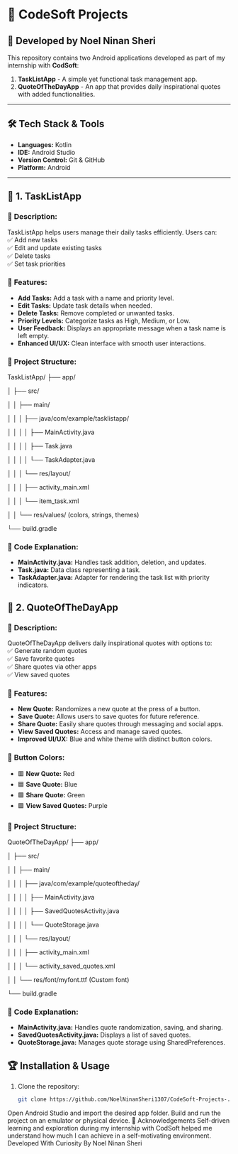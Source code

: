 # 🚀 CodeSoft Projects  
## 📝 Developed by Noel Ninan Sheri  

This repository contains two Android applications developed as part of my internship with **CodSoft**:  

1. **TaskListApp** - A simple yet functional task management app.  
2. **QuoteOfTheDayApp** - An app that provides daily inspirational quotes with added functionalities.  

---  

## 🛠️ Tech Stack & Tools  
- **Languages:** Kotlin  
- **IDE:** Android Studio  
- **Version Control:** Git & GitHub  
- **Platform:** Android  

---  

## 📱 **1. TaskListApp**  

### 📝 **Description:**  
TaskListApp helps users manage their daily tasks efficiently. Users can:  
✅ Add new tasks  
✅ Edit and update existing tasks  
✅ Delete tasks  
✅ Set task priorities  

### 🌟 **Features:**  
- **Add Tasks:** Add a task with a name and priority level.  
- **Edit Tasks:** Update task details when needed.  
- **Delete Tasks:** Remove completed or unwanted tasks.  
- **Priority Levels:** Categorize tasks as High, Medium, or Low.  
- **User Feedback:** Displays an appropriate message when a task name is left empty.  
- **Enhanced UI/UX:** Clean interface with smooth user interactions.  

### 📂 **Project Structure:**  
TaskListApp/
├── app/

│ ├── src/

│ │ ├── main/

│ │ │ ├── java/com/example/tasklistapp/

│ │ │ │ ├── MainActivity.java

│ │ │ │ ├── Task.java

│ │ │ │ └── TaskAdapter.java

│ │ │ └── res/layout/

│ │ │ ├── activity_main.xml

│ │ │ └── item_task.xml

│ │ └── res/values/ (colors, strings, themes)

└── build.gradle


### 🧩 **Code Explanation:**  
- **MainActivity.java:** Handles task addition, deletion, and updates.  
- **Task.java:** Data class representing a task.  
- **TaskAdapter.java:** Adapter for rendering the task list with priority indicators.  


## 📖 **2. QuoteOfTheDayApp**  

### 📝 **Description:**  
QuoteOfTheDayApp delivers daily inspirational quotes with options to:  
✅ Generate random quotes  
✅ Save favorite quotes  
✅ Share quotes via other apps  
✅ View saved quotes  

### 🌟 **Features:**  
- **New Quote:** Randomizes a new quote at the press of a button.  
- **Save Quote:** Allows users to save quotes for future reference.  
- **Share Quote:** Easily share quotes through messaging and social apps.  
- **View Saved Quotes:** Access and manage saved quotes.  
- **Improved UI/UX:** Blue and white theme with distinct button colors.  

### 🎨 **Button Colors:**  
- 🟥 **New Quote:** Red  
- 🟦 **Save Quote:** Blue  
- 🟩 **Share Quote:** Green  
- 🟪 **View Saved Quotes:** Purple  

### 📂 **Project Structure:**  
QuoteOfTheDayApp/
├── app/

│ ├── src/

│ │ ├── main/

│ │ │ ├── java/com/example/quoteoftheday/

│ │ │ │ ├── MainActivity.java

│ │ │ │ ├── SavedQuotesActivity.java

│ │ │ │ └── QuoteStorage.java

│ │ │ └── res/layout/

│ │ │ ├── activity_main.xml

│ │ │ └── activity_saved_quotes.xml

│ │ └── res/font/myfont.ttf (Custom font)

└── build.gradle

### 🧩 **Code Explanation:**  
- **MainActivity.java:** Handles quote randomization, saving, and sharing.  
- **SavedQuotesActivity.java:** Displays a list of saved quotes.  
- **QuoteStorage.java:** Manages quote storage using SharedPreferences.  


## 🏆 **Installation & Usage**  
1. Clone the repository:  
   ```bash
   git clone https://github.com/NoelNinanSheri1307/CodeSoft-Projects-.git
Open Android Studio and import the desired app folder.
Build and run the project on an emulator or physical device.
🙌 Acknowledgements
Self-driven learning and exploration during my internship with CodSoft helped me understand how much I can achieve in a self-motivating environment.
Developed With Curiosity By Noel Ninan Sheri
